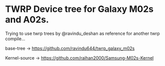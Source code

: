 # TWRP Device tree for Galaxy M02s and A02s.

Trying to use twrp trees by @ravindu_deshan as reference for another twrp compile...


base-tree -> https://github.com/ravindu644/twrp_galaxy_m02s

Kernel-source -> https://github.com/raihan2000/Samsung-M02s-Kernel

